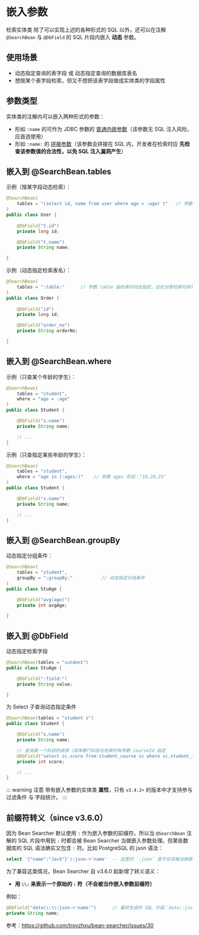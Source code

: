 # 嵌入参数

检索实体类 除了可以实现上述的各种形式的 SQL 以外，还可以在注解 `@SearchBean` 与 `@DbField` 的 SQL 片段内嵌入 **动态** 参数。 

## 使用场景

* 动态指定查询的表字段 或 动态指定查询的数据库表名
* 想按某个表字段检索，但又不想把该表字段做成实体类的字段属性

## 参数类型

实体类的注解内可以嵌入两种形式的参数：

* 形如 `:name` 的可作为 JDBC 参数的 [普通内嵌参数](/guide/param/embed#普通内嵌参数)（该参数无 SQL 注入风险，应首选使用）
* 形如 `:name:` 的 [拼接参数](/guide/param/embed#拼接参数)（该参数会拼接在 SQL 内，开发者在检索时应 **先检查该参数值的合法性，以免 SQL 注入漏洞产生**）

## 嵌入到 @SearchBean.tables

示例（按某字段动态检索）：

```java
@SearchBean(
    tables = "(select id, name from user where age = :age) t"   // 参数 age 的值由检索时动态指定
) 
public class User {
    
    @DbField("t.id")
    private long id;

    @DbField("t.name")
    private String name;

}
```

示例（动态指定检索表名）：

```java
@SearchBean(
    tables = ":table:"      // 参数 table 由检索时动态指定，这在分表检索时非常有用
) 
public class Order {
    
    @DbField("id")
    private long id;

    @DbField("order_no")
    private String orderNo;

}
```

<!-- 参考：[实践 > 分表检索](/demo#分表检索) 章节。[TODO] -->

## 嵌入到 @SearchBean.where

示例（只查某个年龄的学生）：

```java
@SearchBean(
    tables = "student", 
    where = "age = :age"
) 
public class Student {

    @DbField("s.name")
    private String name;

    // ...
}
```

示例（只查指定某些年龄的学生）：

```java
@SearchBean(
    tables = "student", 
    where = "age in (:ages:)"    // 参数 ages 形如："18,20,25"
) 
public class Student {

    @DbField("s.name")
    private String name;

    // ...
}
```

## 嵌入到 @SearchBean.groupBy

动态指定分组条件：

```java
@SearchBean(
    tables = "student", 
    groupBy = ":groupBy:"           // 动态指定分组条件
) 
public class StuAge {

    @DbField("avg(age)")
    private int avgAge;

}
```

## 嵌入到 @DbField

动态指定检索字段

```java
@SearchBean(tables = "sutdent") 
public class StuAge {

    @DbField(":field:")
    private String value;

}
```

为 Select 子查询动态指定条件

```java
@SearchBean(tables = "student s") 
public class Student {

    @DbField("s.name")
    private String name;

    // 查询某一个科目的成绩（具体哪门科目在检索时有参数 courseId 指定
    @DbField("select sc.score from student_course sc where sc.student_id = s.id and sc.course_id = :courseId")
    private int score;

    // ...
}
```

::: warning 注意
带有嵌入参数的实体类 **属性**，只有 `v3.4.2+` 的版本中才支持参与 过滤条件 与 字段统计。
:::

## 前缀符转义（since v3.6.0）

因为 Bean Searcher 默认使用 `:` 作为嵌入参数的前缀符。所以当 `@SearchBean` 注解的 SQL 片段中用到 `:` 时都会被 Bean Searcher 当做嵌入参数处理。但某些数据库的 SQL 语法确实又包含 `:` 符。比如 PostgreSQL 的 json 语法：

```sql
select '{"name":"Jack"}'::json->'name'  -- 这里的 `:json` 是不应该被当做嵌入参数处理的
```

为了兼容这类情况，Bean Searcher 自 v3.6.0 起新增了转义语义：

* **用 `\\:` 来表示一个原始的 `:` 符（不会被当作嵌入参数前缀符）**

例如：

```java
@DbField("data\\:\\:json->'name'")      // 最终生成的 SQL 片段：data::json->'name'
private String name;
```

参考：https://github.com/troyzhxu/bean-searcher/issues/30
